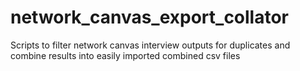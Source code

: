 # network_canvas_export_collator
Scripts to filter network canvas interview outputs for duplicates and combine results into easily imported combined csv files
